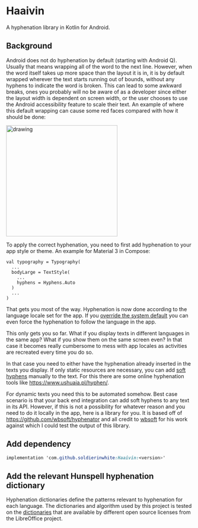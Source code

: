 # Haaivin
A hyphenation library in Kotlin for Android. 

## Background
Android does not do hyphenation by default (starting with Android Q). Usually that means wrapping all of the word to the next line. 
However, when the word itself takes up more space than the layout it is in, it is by default wrapped wherever the text starts running out of bounds, without any hyphens to indicate the word is broken.
This can lead to some awkward breaks, ones you probably will no be aware of as a developer since either the layout width is dependent on screen width,
or the user chooses to use the Android accessibility feature to scale their text. An example of where this default wrapping can cause some red faces compared with how it should be done:

<img src="https://github.com/soldierinwhite/Haaivin/assets/8885532/c454f009-6ece-468b-95cd-aed858a677b3" alt="drawing" width="300"/>

To apply the correct hyphenation, you need to first add hyphenation to your app style or theme. An example for Material 3 in Compose:
```
val typography = Typography(
  ...
  bodyLarge = TextStyle(
    ...
    hyphens = Hyphens.Auto
  )
  ...
)
```
That gets you most of the way. Hyphenation is now done according to the language locale set for the app. If you 
[override the system default](https://developer.android.com/guide/topics/resources/app-languages#impl-overview) you can even force the hyphenation to follow the language in the app.

This only gets you so far. What if you display texts in different languages in the same app? What if you show them on the same screen even? In that case it becomes really cumbersome to mess with app locales
as activities are recreated every time you do so.

In that case you need to either have the hyphenation already inserted in the texts you display. If only static resources are necessary, you can add [soft hyphens](https://en.wikipedia.org/wiki/Soft_hyphen)
manually to the text. For this there are some online hyphenation tools like https://www.ushuaia.pl/hyphen/.

For dynamic texts you need this to be automated somehow. Best case scenario is that your back end integration can add soft hyphens to any text in its API. However, if this is not a possibility for whatever reason
and you need to do it locally in the app, here is a library for you. It is based off of https://github.com/wbsoft/hyphenator and all credit to [wbsoft](https://github.com/wbsoft) for his work against which I 
could test the output of this library.

 
## Add dependency
```css
implementation 'com.github.soldierinwhite:Haaivin:<version>'
```

## Add the relevant Hunspell hyphenation dictionary
Hyphenation dictionaries define the patterns relevant to hyphenation for each language. The dictionaries and algorithm used by this project is tested on the [dictionaries](https://github.com/LibreOffice/dictionaries/tree/master) that are available by different open source licenses
from the LibreOffice project.
